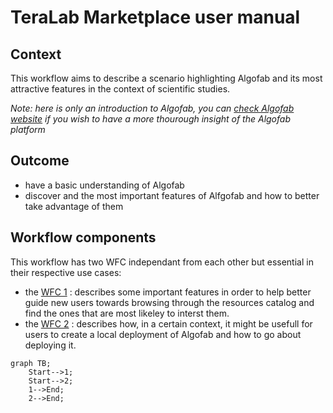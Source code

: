 
# TeraLab Marketplace user manual

## Context

This workflow aims to describe a scenario highlighting Algofab and its most attractive features in the context of scientific studies.

*Note: here is only an introduction to Algofab, you can [check Algofab website]() if you wish to have a more thourough insight of the Algofab platform*

## Outcome

* have a basic understanding of Algofab
* discover and the most important features of Alfgofab and how to better take advantage of them

## Workflow components

This workflow has two WFC independant from each other but essential in their respective use cases: 
* the [WFC 1](./features/README.md) : describes some important features in order to help better guide new users towards browsing through the resources  catalog and find the ones that are most likeley to interst them.
* the [WFC 2](./mobility/README.md) : describes how, in a certain context, it might be usefull for users to create a local deployment of Algofab and how to go about deploying it.


```mermaid
graph TB;
    Start-->1;
    Start-->2;
    1-->End;
    2-->End;
```
